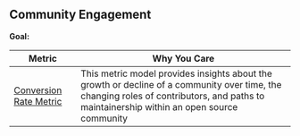 ## Community Engagement

**Goal:** 

| Metric | Why You Care |
| --- | --- | 
| [Conversion Rate Metric](conversion-rate-metric-model.md)| This metric model provides insights about the growth or decline of a community over time, the changing roles of contributors, and paths to maintainership within an open source community |
